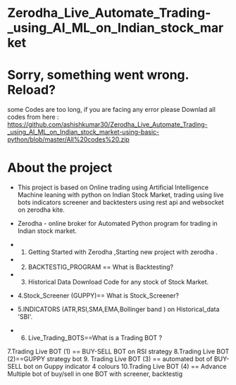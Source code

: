 # Zerodha_Live_Automate_Trading-_using_AI_ML_on_Indian_stock_market
# Sorry, something went wrong. Reload? #
some Codes are too long, if you are facing any error please Downlad all codes from here : https://github.com/ashishkumar30/Zerodha_Live_Automate_Trading-_using_AI_ML_on_Indian_stock_market-using-basic-python/blob/master/All%20codes%20.zip

# About the project # 
* This project is based on Online trading using Artificial Intelligence Machine leaning with python on Indian Stock Market, trading using live bots indicators screener and backtesters using rest api and websocket on zerodha kite.

* Zerodha    - online broker for Automated Python program for trading in Indian stock market.  

* 1. Getting Started with Zerodha ,Starting new project with zerodha .
* 2. BACKTESTIG_PROGRAM == What is Backtesting?
* 3. Historical Data Download Code for any stock of Stock Market.
* 4.Stock_Screener (GUPPY)== What is Stock_Screener?
* 5.INDICATORS (ATR,RSI,SMA,EMA,Bollinger band ) on Historical_data 'SBI'.
* 6. Live_Trading_BOTS==What is a Trading BOT ?

7.Trading Live BOT (1) == BUY-SELL BOT on RSI strategy
8.Trading Live BOT (2)==GUPPY strategy bot
9. Trading Live BOT (3) == automated bot of BUY-SELL bot on Guppy indicator 4 colours
10.Trading Live BOT (4) == Advance Multiple bot of buy/sell in one BOT with screener, backtestig
